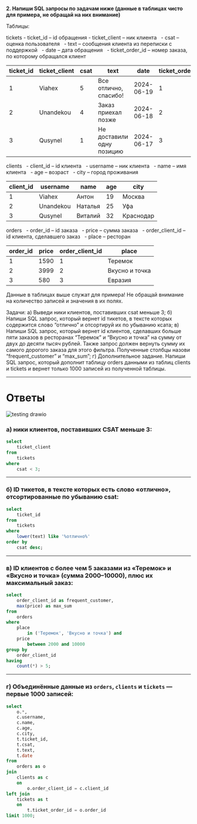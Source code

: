 **2. Напиши SQL запросы по задачам ниже (данные в таблицах чисто для примера, не обращай на них внимание)**

Таблицы:

tickets
	- ticket_id – id обращения
	- ticket_client – ник клиента
  	- csat – оценка пользователя
  	- text – сообщения клиента из переписки с поддержкой
  	- date – дата обращения
  	- ticket_order_id – номер заказа, по которому обращался клиент

| ticket_id | ticket_client | csat | text                      | date       | ticket_order_id |
| --------- | ------------- | ---- | ------------------------- | ---------- | --------------- |
| 1         | Viahex        | 5    | Все отлично, спасибо!     | 2024-06-19 | 1               |
| 2         | Unandekou     | 4    | Заказ приехал позже       | 2024-06-18 | 2               |
| 3         | Qusynel       | 1    | Не доставили одну позицию | 2024-06-17 | 3               |

clients
  - client_id – id клиента
  - username – ник клиента
  - name – имя клиента
  - age – возраст
  - city – город проживания

| client_id | username  | name    | age | city      |
| --------- | --------- | ------- | --- | --------- |
| 1         | Viahex    | Антон   | 19  | Москва    |
| 2         | Unandekou | Наталья | 25  | Уфа       |
| 3         | Qusynel   | Виталий | 32  | Краснодар |

orders
  - order_id – id заказа
  - price – сумма заказа
  - order_client_id – id клиента, сделавшего заказ
  - place – ресторан

| order_id | price | order_client_id | place          |
| -------- | ----- | --------------- | -------------- |
| 1        | 1590  | 1               | Теремок        |
| 2        | 3999  | 2               | Вкусно и точка |
| 3        | 580   | 3               | Евразия        |

Данные в таблицах выше служат для примера! Не обращай внимание на количество записей и значения в их полях.

Задачи:
a) Выведи ники клиентов, поставивших csat меньше 3;
б) Напиши SQL запрос, который вернет id тикетов, в тексте которых содержится слово “отлично” и отсортируй их по убыванию ксата;
в) Напиши SQL запрос, который вернет id клиентов, сделавших больше пяти заказов в ресторанах “Теремок” и “Вкусно и точка” на сумму от двух до десяти тысяч рублей. Также запрос должен вернуть сумму их самого дорогого заказа для этого фильтра. Полученные столбцы назови “frequent_customer” и “max_sum”;
г) Дополнительное задание. Напиши SQL запрос, который дополнит таблицу orders данными из таблиц clients и tickets и вернет только 1000 записей из полученной таблицы.

---
# Ответы

![testing drawio](https://github.com/user-attachments/assets/e5b1f532-0d40-4b99-840e-e4bc1cf1c452)



### **а) ники клиентов, поставивших CSAT меньше 3:**

```sql
select 
	ticket_client
from
	tickets
where
	csat < 3;
```

---

### **б) ID тикетов, в тексте которых есть слово «отлично», отсортированные по убыванию csat:**

```sql
select 
	ticket_id
from 
	tickets
where 
	lower(text) like '%отлично%'
order by 
	csat desc;
```

---

### **в) ID клиентов с более чем 5 заказами из «Теремок» и «Вкусно и точка» (сумма 2000–10000), плюс их максимальный заказ:**

```sql
select
	order_client_id as frequent_customer,
	max(price) as max_sum
from 
	orders
where 
	place 
		in ('Теремок', 'Вкусно и точка') and 
	price 
		between 2000 and 10000
group by 
	order_client_id
having 
	count(*) > 5;
```

---

### **г) Объединённые данные из `orders`, `clients` и `tickets` — первые 1000 записей:**

```sql
select
	o.*,
	c.username,
	c.name,
	c.age,
	c.city,
	t.ticket_id,
	t.csat,
	t.text,
	t.date
from 
	orders as o
join 
	clients as c 
	on 
		o.order_client_id = c.client_id
left join 
	tickets as t 
	on 
		t.ticket_order_id = o.order_id
limit 1000;
```
